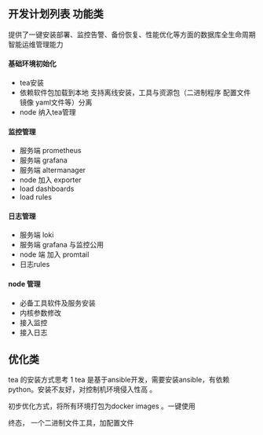 ## 开发计划列表 功能类

提供了一键安装部署、监控告警、备份恢复、性能优化等方面的数据库全生命周期智能运维管理能力

#### 基础环境初始化
- tea安装 
- 依赖软件包加载到本地 支持离线安装，工具与资源包（二进制程序 配置文件 镜像 yaml文件等）分离
- node 纳入tea管理

#### 监控管理

- 服务端 prometheus
- 服务端 grafana 
- 服务端 altermanager
- node 加入 exporter
- load dashboards
- load rules

#### 日志管理
- 服务端 loki
- 服务端 grafana 与监控公用
- node 端 加入 promtail
- 日志rules

#### node 管理
- 必备工具软件及服务安装
- 内核参数修改
- 接入监控
- 接入日志


## 优化类
tea 的安装方式思考
1 tea 是基于ansible开发，需要安装ansible，有依赖python。安装不友好，对控制机环境侵入性高 。

初步优化方式，将所有环境打包为docker images 。一键使用

终态， 一个二进制文件工具，加配置文件